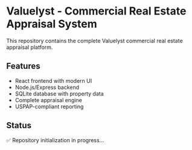 # Valuelyst - Commercial Real Estate Appraisal System

This repository contains the complete Valuelyst commercial real estate appraisal platform.

## Features
- React frontend with modern UI
- Node.js/Express backend
- SQLite database with property data
- Complete appraisal engine
- USPAP-compliant reporting

## Status
✅ Repository initialization in progress...
